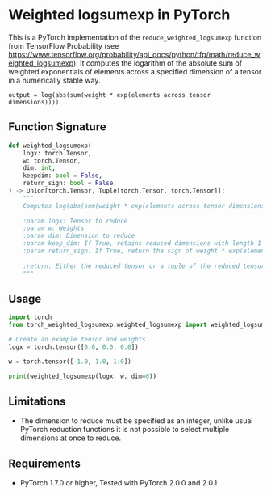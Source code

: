# Weighted logsumexp in PyTorch

This is a PyTorch implementation of the `reduce_weighted_logsumexp` function from TensorFlow Probability (see https://www.tensorflow.org/probability/api_docs/python/tfp/math/reduce_weighted_logsumexp). It computes the logarithm of the absolute sum of weighted exponentials of elements across a specified dimension of a tensor in a numerically stable way.


```
output = log(abs(sum(weight * exp(elements across tensor dimensions))))
```



## Function Signature

```python
def weighted_logsumexp(
    logx: torch.Tensor,
    w: torch.Tensor,
    dim: int,
    keepdim: bool = False,
    return_sign: bool = False,
) -> Union[torch.Tensor, Tuple[torch.Tensor, torch.Tensor]]:
    """
    Computes log(abs(sum(weight * exp(elements across tensor dimensions)))) in a numerically stable way.
    
    :param logx: Tensor to reduce
    :param w: Weights
    :param dim: Dimension to reduce
    :param keep_dim: If True, retains reduced dimensions with length 1
    :param return_sign: If True, return the sign of weight * exp(elements across tensor dimensions)
    
    :return: Either the reduced tensor or a tuple of the reduced tensor and the sign
    """
```

## Usage
    
```python
import torch
from torch_weighted_logsumexp.weighted_logsumexp import weighted_logsumexp

# Create an example tensor and weights
logx = torch.tensor([0.0, 0.0, 0.0])

w = torch.tensor([-1.0, 1.0, 1.0])

print(weighted_logsumexp(logx, w, dim=0))
```

## Limitations
- The dimension to reduce must be specified as an integer, unlike usual PyTorch reduction functions it is not possible to select multiple dimensions at once to reduce.

## Requirements
- PyTorch 1.7.0 or higher, Tested with PyTorch 2.0.0 and 2.0.1